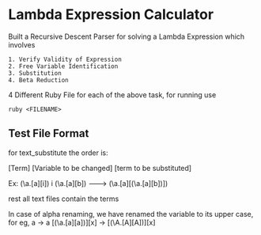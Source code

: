 # Lambda Expression Calculator

Built a Recursive Descent Parser for solving a Lambda Expression which involves

    1. Verify Validity of Expression
    2. Free Variable Identification
    3. Substitution
    4. Beta Reduction

4 Different Ruby File for each of the above task, for running use

`ruby <FILENAME>`

## Test File Format
for text_substitute the order is:

[Term] [Variable to be changed] [term to be substituted]

Ex: (\a.[a][i]) i (\a.[a][b])   --->   (\a.[a][(\a.[a][b])])

rest all text files contain the terms



In case of alpha renaming, we have renamed the variable 
to its upper case, for eg, a -> a
[(\a.[a][a])][x] ->  [(\A.[A][A])][x]

